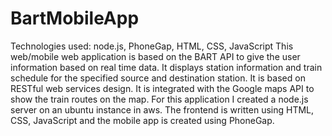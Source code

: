 # BartMobileApp
Technologies used: node.js, PhoneGap, HTML, CSS, JavaScript
This web/mobile web application is based on the BART API to give the user information based on real time data. It displays station information and train schedule for the specified source and destination station. It is based on RESTful web services design. It is integrated with the Google maps API to show the train routes on the map. For this application I created a node.js server on an ubuntu instance in aws. The frontend is written using HTML, CSS, JavaScript and the mobile app is created using PhoneGap.
